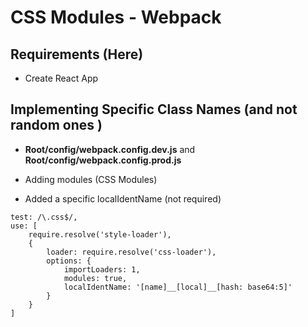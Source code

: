 # CSS Modules - Webpack

## Requirements (Here)

- Create React App

## Implementing Specific Class Names (and not random ones )

- **Root/config/webpack.config.dev.js** and **Root/config/webpack.config.prod.js**

- Adding modules (CSS Modules)
- Added a specific localIdentName (not required)

```
test: /\.css$/,
use: [
    require.resolve('style-loader'),
    {
        loader: require.resolve('css-loader'),
        options: {
            importLoaders: 1,
            modules: true,
            localIdentName: '[name]__[local]__[hash: base64:5]'
        }
    }
]
```
